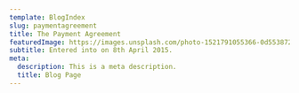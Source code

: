 ```yaml
---
template: BlogIndex
slug: paymentagreement
title: The Payment Agreement
featuredImage: https://images.unsplash.com/photo-1521791055366-0d553872125f?ixid=MXwxMjA3fDB8MHxwaG90by1wYWdlfHx8fGVufDB8fHw%3D&ixlib=rb-1.2.1&auto=format&fit=crop&w=1950&q=80
subtitle: Entered into on 8th April 2015.
meta:
  description: This is a meta description.
  title: Blog Page
---
```

